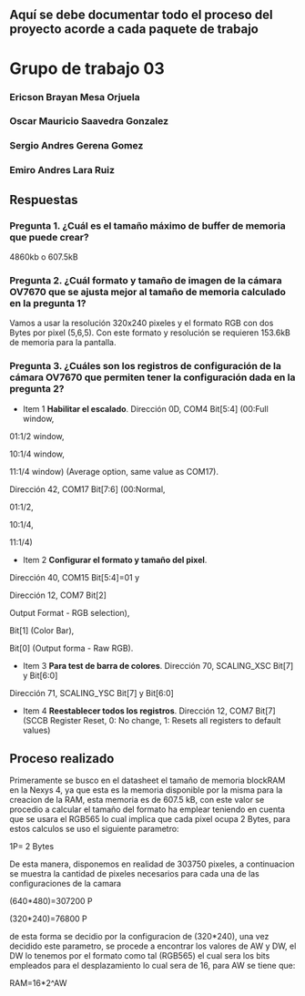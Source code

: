 ## Aquí se debe  documentar todo el proceso del proyecto acorde a cada paquete de trabajo

# Grupo de trabajo 03

### Ericson Brayan Mesa Orjuela

### Oscar Mauricio Saavedra Gonzalez

### Sergio Andres Gerena Gomez

### Emiro Andres Lara Ruiz

## Respuestas

### Pregunta 1. ¿Cuál es el tamaño máximo de buffer de memoria que puede crear?

4860kb o 607.5kB


### Pregunta 2. ¿Cuál formato y tamaño de imagen de la cámara OV7670 que se ajusta mejor al tamaño de memoria calculado en la pregunta 1?

Vamos a usar la resolución 320x240 pixeles y el formato RGB con dos Bytes por pixel (5,6,5).
Con este formato y resolución se requieren 153.6kB de memoria para la pantalla.

### Pregunta 3. ¿Cuáles son los registros de configuración de la cámara OV7670 que permiten tener la configuración dada en la pregunta 2?

* Item 1 **Habilitar el escalado**. Dirección 0D, COM4 Bit[5:4] (00:Full window,

 01:1/2 window,

 10:1/4 window,

 11:1/4 window) (Average option, same value as COM17).

Dirección 42, COM17 Bit[7:6] (00:Normal,

 01:1/2,

 10:1/4,

 11:1/4)


* Item 2 **Configurar el formato y tamaño del pixel**. 

Dirección 40, COM15 Bit[5:4]=01 y 

Dirección 12, COM7 Bit[2] 

Output Format - RGB selection), 

Bit[1] (Color Bar), 

Bit[0] (Output forma - Raw RGB).


* Item 3 **Para test de barra de colores**. Dirección 70, SCALING_XSC Bit[7] y Bit[6:0]

Dirección 71, SCALING_YSC Bit[7] y Bit[6:0]

* Item 4 **Reestablecer todos los registros**. Dirección 12, COM7 Bit[7] (SCCB Register Reset, 0: No change, 1: Resets all registers to default values)

## Proceso realizado

Primeramente se busco en el datasheet el tamaño de memoria blockRAM en la Nexys 4, ya que esta es la memoria disponible por la misma para la creacion de la RAM, esta memoria es de 607.5 kB, con este valor se procedio a calcular el tamaño del formato ha emplear teniendo en cuenta que se usara el RGB565 lo cual implica que cada pixel ocupa 2 Bytes, para estos calculos se uso  el siguiente parametro:

1P= 2 Bytes

De esta manera, disponemos en realidad de 303750 pixeles, a continuacion se muestra la cantidad de pixeles necesarios para cada una de las configuraciones de la camara

(640*480)=307200 P 

(320*240)=76800 P

de esta forma se decidio por la configuracion de (320*240), una vez decidido este parametro, se procede a encontrar los valores de AW y DW, el DW lo tenemos por el formato como tal (RGB565) el cual sera los bits empleados para el desplazamiento lo cual sera de 16, para AW se tiene que:

RAM=16*2^AW


